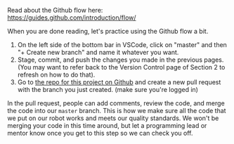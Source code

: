 Read about the Github flow here: <https://guides.github.com/introduction/flow/>

When you are done reading, let's practice using the Github flow a bit. 

1. On the left side of the bottom bar in VSCode, click on "master" and then "+ Create new branch" and name it whatever you want. 
2. Stage, commit, and push the changes you made in the previous pages. (You may want to refer back to the Version Control page of Section 2 to refresh on how to do that). 
3. Go to [the repo for this project on Github](https://github.com/DeepBlueRobotics/training) and create a new pull request with the branch you just created. (make sure you're logged in)

In the pull request, people can add comments, review the code, and merge the code into our `master` branch. This is how we make sure all the code that we put on our robot works and meets our quality standards. We won't be merging your code in this time around, but let a programming lead or mentor know once you get to this step so we can check you off.